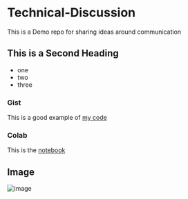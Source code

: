 # Technical-Discussion
This is a Demo repo for sharing ideas around communication


## This is a Second Heading

* one
* two
* three

### Gist

This is a good example of [my code](https://gist.github.com/priyankadurvas/2aa46a49128ab4027e18bed2b98a09c6)

### Colab
This is the [notebook](https://colab.research.google.com/drive/1JT5EZCJidfBzm_Tq6G8gaPT-__usheoY#scrollTo=3LMfteDqcleE) 

## Image
![image](https://github.com/user-attachments/assets/7582c1b5-7bbd-430d-8a01-d754e7ecd382)
